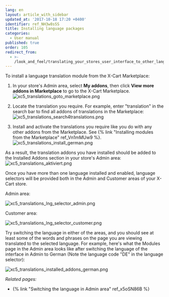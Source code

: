 ```yaml
---
lang: en
layout: article_with_sidebar
updated_at: '2017-10-18 17:20 +0400'
identifier: ref_NH3w8sSS
title: Installing language packages
categories:
  - User manual
published: true
order: 105
redirect_from:
  - >-
    /look_and_feel/translating_your_stores_user_interface_to_other_languages.html
---
```

To install a language translation module from the X-Cart Marketplace:

1.  In your store's Admin area, select **My addons**, then click __View more addons in Marketplace__ to go to the X-Cart Marketplace.
    ![xc5_translations_goto_marketplace.png]({{site.baseurl}}/attachments/ref_NH3w8sSS/xc5_translations_goto_marketplace.png)

2.  Locate the translation you require. For example, enter "translation" in the search bar to find all addons of translations in the Marketplace:
    ![xc5_translations_search4translations.png]({{site.baseurl}}/attachments/ref_NH3w8sSS/xc5_translations_search4translations.png)

3.  Install and activate the translations you require like you do with any other addons from the Marketplace. See {% link "Installing modules from the Marketplace" ref_Vn1mMUw9 %}.
    ![xc5_translations_install_german.png]({{site.baseurl}}/attachments/ref_NH3w8sSS/xc5_translations_install_german.png)

As a result, the translation addons you have installed should be added to the Installed Addons section in your store's Admin area:
    ![xc5_translations_aktiviert.png]({{site.baseurl}}/attachments/ref_NH3w8sSS/xc5_translations_aktiviert.png)

Once you have more than one language installed and enabled, language selectors will be provided both in the Admin and Customer areas of your X-Cart store.

Admin area:

   ![xc5_translations_lng_selector_admin.png]({{site.baseurl}}/attachments/ref_NH3w8sSS/xc5_translations_lng_selector_admin.png)

Customer area:

   ![xc5_translations_lng_selector_customer.png]({{site.baseurl}}/attachments/ref_NH3w8sSS/xc5_translations_lng_selector_customer.png)

Try switching the language in either of the areas, and you should see at least some of the words and phrases on the page you are viewing translated to the selected language. For example, here's what the Modules page in the Admin area looks like after switching the language of the interface in Admin to German (Note the language code "DE" in the language selector):

   ![xc5_translations_installed_addons_german.png]({{site.baseurl}}/attachments/ref_NH3w8sSS/xc5_translations_installed_addons_german.png)


_Related pages:_

*   {% link "Switching the language in Admin area" ref_x5oSN86B %}

